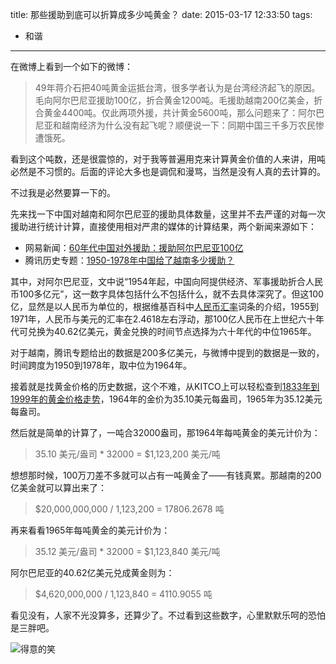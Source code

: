 title: 那些援助到底可以折算成多少吨黄金？
date: 2015-03-17 12:33:50
tags:
  - 和谐
---

在微博上看到一个如下的微博：

> 49年蒋介石把40吨黄金运抵台湾，很多学者认为是台湾经济起飞的原因。毛向阿尔巴尼亚援助100亿，折合黄金1200吨。毛援助越南200亿美金，折合黄金4400吨。仅此两项外援，共计黄金5600吨，那么问题来了：阿尔巴尼亚和越南经济为什么没有起飞呢？顺便说一下：同期中国三千多万农民惨遭饿死。

看到这个吨数，还是很震惊的，对于我等普遍用克来计算黄金价值的人来讲，用吨必然是不习惯的。后面的评论大多也是调侃和漫骂，当然是没有人真的去计算的。

<!--more-->

不过我是必然要算一下的。

先来找一下中国对越南和阿尔巴尼亚的援助具体数量，这里并不去严谨的对每一次援助进行统计计算，直接使用相对严肃的媒体的计算结果，两个新闻来源如下：

*   网易新闻：[60年代中国对外援助：援助阿尔巴尼亚100亿](http://war.163.com/14/1005/11/A7POGN4O00011MTO.html)
*   腾讯历史专题：[1950-1978年中国给了越南多少援助？](http://view.news.qq.com/zt2013/kmyy/index.htm)

其中，对阿尔巴尼亚，文中说“1954年起，中国向阿提供经济、军事援助折合人民币100多亿元”，这一数字具体包括什么不包括什么，就不去具体深究了。但这100亿，显然是以人民币为单位的，根据维基百科中[人民币汇率](http://zh.wikipedia.org/wiki/%E4%BA%BA%E6%B0%91%E5%B8%81%E6%B1%87%E7%8E%87)词条的介绍，1955到1971年，人民币与美元的汇率在2.4618左右浮动，那100亿人民币在上世纪六十年代可兑换为40.62亿美元，黄金兑换的时间节点选择为六十年代的中位1965年。

对于越南，腾讯专题给出的数据是200多亿美元，与微博中提到的数据是一致的，时间跨度为1950到1978年，取中位为1964年。

接着就是找黄金价格的历史数据，这个不难，从KITCO上可以轻松查到[1833年到1999年的黄金价格走势](http://www.kitco.com/scripts/hist_charts/yearly_graphs.plx)，1964年的金价为35.10美元每盎司，1965年为35.12美元每盎司。

然后就是简单的计算了，一吨合32000盎司，那1964年每吨黄金的美元计价为：

> 35.10 美元/盎司 * 32000 = $1,123,200 美元/吨

想想那时候，100万刀差不多就可以占有一吨黄金了——有钱真累。那越南的200亿美金就可以算出来了：

> $20,000,000,000 / 1,123,200 = 17806.2678 吨

再来看看1965年每吨黄金的美元计价为：

> 35.12 美元/盎司 * 32000 = $1,123,840 美元/吨

阿尔巴尼亚的40.62亿美元兑成黄金则为：

> $4,620,000,000 / 1,123,840 = 4110.9055 吨

看见没有，人家不光没算多，还算少了。不过看到这些数字，心里默默乐呵的恐怕是三胖吧。

![得意的笑](http://7te9fe.com1.z0.glb.clouddn.com/how-many-tons-of-gold-.jeong-eun-kim.jpg)
